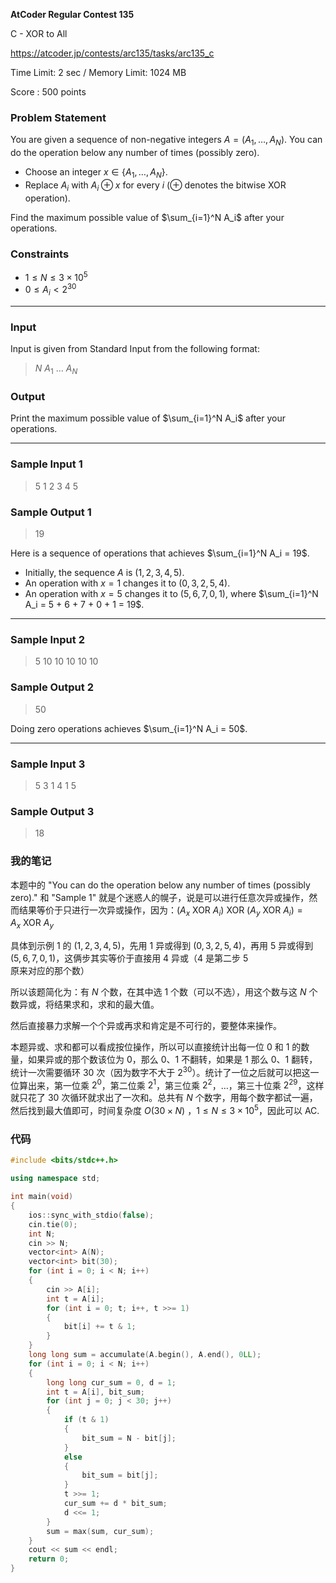 **AtCoder Regular Contest 135**

C - XOR to All

https://atcoder.jp/contests/arc135/tasks/arc135_c

<!--more-->

Time Limit: 2 sec / Memory Limit: 1024 MB

Score : $500$ points

### Problem Statement

You are given a sequence of non-negative integers $A = (A_1, \ldots, A_N)$. You can do the operation below any number of times (possibly zero).

- Choose an integer $x\in \{A_1,\ldots,A_N\}$.
- Replace $A_i$ with $A_i\oplus x$ for every $i$ ($\oplus$ denotes the bitwise $\mathrm{XOR}$ operation).

Find the maximum possible value of $\sum_{i=1}^N A_i$ after your operations.

### Constraints

- $1\leq N \leq 3\times 10^{5}$
- $0\leq A_i < 2^{30}$

------

### Input

Input is given from Standard Input from the following format:

> $N$
> $A_1$ $\ldots$ $A_N$

### Output

Print the maximum possible value of $\sum_{i=1}^N A_i$ after your operations.

------

### Sample Input 1

> 5
> 1 2 3 4 5

### Sample Output 1

> 19

Here is a sequence of operations that achieves $\sum_{i=1}^N A_i = 19$.

- Initially, the sequence $A$ is $(1,2,3,4,5)$.
- An operation with $x = 1$ changes it to $(0,3,2,5,4)$.
- An operation with $x = 5$ changes it to $(5,6,7,0,1)$, where $\sum_{i=1}^N A_i = 5 + 6 + 7 + 0 + 1 = 19$.

------

### Sample Input 2

> 5
> 10 10 10 10 10

### Sample Output 2

> 50

Doing zero operations achieves $\sum_{i=1}^N A_i = 50$.

------

### Sample Input 3

> 5
> 3 1 4 1 5

### Sample Output 3

> 18

### 我的笔记

本题中的 "You can do the operation below any number of times (possibly zero)." 和 "Sample 1" 就是个迷惑人的幌子，说是可以进行任意次异或操作，然而结果等价于只进行一次异或操作，因为：$(A_x\ \mathrm{XOR}\ A_i)\ \mathrm{XOR}\ (A_y\ \mathrm{XOR}\ A_i)=A_x\ \mathrm{XOR}\ A_y$

具体到示例 $1$ 的 $(1,2,3,4,5)$，先用 $1$ 异或得到 $(0,3,2,5,4)$，再用 $5$ 异或得到 $(5,6,7,0,1)$，这俩步其实等价于直接用 $4$ 异或（$4$ 是第二步 $5$ 原来对应的那个数）

所以该题简化为：有 $N$ 个数，在其中选 $1$ 个数（可以不选），用这个数与这 $N$ 个数异或，将结果求和，求和的最大值。

然后直接暴力求解一个个异或再求和肯定是不可行的，要整体来操作。

本题异或、求和都可以看成按位操作，所以可以直接统计出每一位 $0$ 和 $1$ 的数量，如果异或的那个数该位为 $0$，那么 $0、1$ 不翻转，如果是 $1$ 那么 $0、1$ 翻转，统计一次需要循环 $30$ 次（因为数字不大于 $2^{30}$）。统计了一位之后就可以把这一位算出来，第一位乘 $2^{0}$，第二位乘 $2^{1}$，第三位乘 $2^{2}$，$\dots$，第三十位乘 $2^{29}$，这样就只花了 $30$ 次循环就求出了一次和。总共有 $N$ 个数字，用每个数字都试一遍，然后找到最大值即可，时间复杂度 $O(30\times N)$ ，$1\leq N \leq 3\times 10^{5}$，因此可以 AC.

### 代码

```cpp
#include <bits/stdc++.h>

using namespace std;

int main(void)
{
	ios::sync_with_stdio(false);
	cin.tie(0);
	int N;
	cin >> N;
	vector<int> A(N);
	vector<int> bit(30);
	for (int i = 0; i < N; i++)
	{
		cin >> A[i];
		int t = A[i];
		for (int i = 0; t; i++, t >>= 1)
		{
			bit[i] += t & 1;
		}
	}
	long long sum = accumulate(A.begin(), A.end(), 0LL);
	for (int i = 0; i < N; i++)
	{
		long long cur_sum = 0, d = 1;
		int t = A[i], bit_sum;
		for (int j = 0; j < 30; j++)
		{
			if (t & 1)
			{
				bit_sum = N - bit[j];
			}
			else
			{
				bit_sum = bit[j];
			}
			t >>= 1;
			cur_sum += d * bit_sum;
			d <<= 1;
		}
		sum = max(sum, cur_sum);
	}
	cout << sum << endl;
	return 0;
}
```

